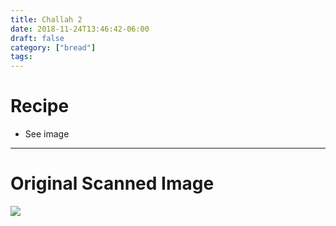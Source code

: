 ```yaml
---
title: Challah 2
date: 2018-11-24T13:46:42-06:00
draft: false
category: ["bread"]
tags:
---
```


# Recipe

- See image

-----

# Original Scanned Image

![](/img/bread/challah-2.png)